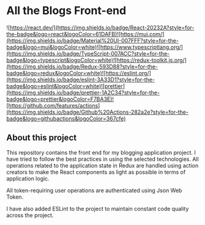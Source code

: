 # All the Blogs Front-end

![https://react.dev/](https://img.shields.io/badge/React-20232A?style=for-the-badge&logo=react&logoColor=61DAFB)![https://mui.com/](https://img.shields.io/badge/Material%20UI-007FFF?style=for-the-badge&logo=mui&logoColor=white)![https://www.typescriptlang.org/](https://img.shields.io/badge/TypeScript-007ACC?style=for-the-badge&logo=typescript&logoColor=white)![https://redux-toolkit.js.org/](https://img.shields.io/badge/Redux-593D88?style=for-the-badge&logo=redux&logoColor=white)![https://eslint.org/](https://img.shields.io/badge/eslint-3A33D1?style=for-the-badge&logo=eslint&logoColor=white)![prettier](https://img.shields.io/badge/prettier-1A2C34?style=for-the-badge&logo=prettier&logoColor=F7BA3E)![https://github.com/features/actions](https://img.shields.io/badge/Github%20Actions-282a2e?style=for-the-badge&logo=githubactions&logoColor=367cfe)

## About this project

This repository contains the front end for my blogging application project. I have tried to follow the best practices in using the selected technologies. All operations related to the application state in Redux are handled using action creators to make the React components as light as possible in terms of application logic.

All token-requiring user operations are authenticated using Json Web Token.

I have also added ESLint to the project to maintain constant code quality across the project.
